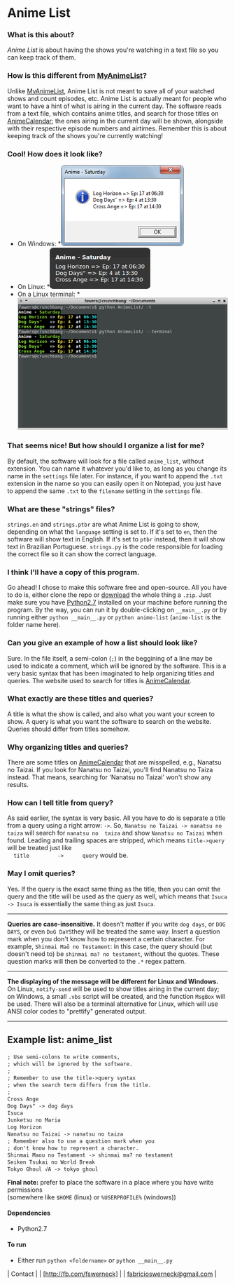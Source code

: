 Anime List
==========

### What is this about?
*Anime List* is about having the shows you're watching in a text file so you can keep track of them.

### How is this different from [MyAnimeList][AniList]?
Unlike [MyAnimeList][AniList], Anime List is not meant to save all of your watched shows and count episodes, etc. Anime List is actually meant for people who want to have a hint of what is airing in the current day. The software reads from a text file, which contains anime titles, and search for those titles on [AnimeCalendar][AniCal]; the ones airing in the current day will be shown, alongside with their respective episode numbers and airtimes. Remember this is about keeping track of the shows you're currently watching!

### Cool! How does it look like?
* On Windows:
 *![windows screenshot](screenshot_windows.png "Windows Screenshot")
* On Linux:
 *![linux screenshot](screenshot_linux.png "Linux Screenshot")
* On a Linux terminal:
 *![terminal screenshot](screenshot_terminal.png "Terminal Screenshot")


### That seems nice! But how should I organize a list for me?
By default, the software will look for a file called `anime_list`, without extension. You can name it whatever you'd like to, as long as you change its name in the `settings` file later. For instance, if you want to append the `.txt` extension in the name so you can easily open it on Notepad, you just have to append the same `.txt` to the `filename` setting in the `settings` file.

### What are these "strings" files?
`strings.en` and `strings.ptbr` are what Anime List is going to show, depending on what the `language` setting is set to. If it's set to `en`, then the software will show text in English. If it's set to `ptbr` instead, then it will show text in Brazilian Portuguese. `strings.py` is the code responsible for loading the correct file so it can show the correct language.

### I think I'll have a copy of this program.
Go ahead! I chose to make this software free and open-source. All you have to do is, either clone the repo or [download](https://github.com/Fawers/anime-list/archive/master.zip) the whole thing a `.zip`. Just make sure you have [Python2.7](https://www.python.org/) installed on your machine before running the program. By the way, you can run it by double-clicking on `__main__.py` or by running either `python __main__.py` or `python anime-list` (`anime-list` is the folder name here).

### Can you give an example of how a list should look like?
Sure. In the file itself, a semi-colon (`;`) in the beggining of a line may be used to indicate a comment, which will be ignored by the software. This is a very basic syntax that has been imaginated to help organizing titles and queries. The website used to search for titles is [AnimeCalendar][AniCal].

### What exactly are these titles and queries?
A title is what the show is called, and also what you want your screen to show. A query is what you want the software to search on the website. Queries should differ from titles somehow.

### Why organizing titles and queries?
There are some titles on [AnimeCalendar][AniCal] that are misspelled, e.g., Nanatsu no Taizai. If you look for Nanatsu no Taizai, you'll find Nanatsu no Taiza instead. That means, searching for 'Nanatsu no Taizai' won't show any results.

### How can I tell title from query?
As said earlier, the syntax is very basic. All you have to do is separate a title from a query using a right arrow: `->`. So, `Nanatsu no Taizai -> nanatsu no taiza` will search for `nanatsu no  taiza` and show `Nanatsu no Taizai` when found. Leading and trailing spaces are stripped, which means `title->query` will be treated just like  
`  title         ->      query` would be.

### May I omit queries?
Yes. If the query is the exact same thing as the title, then you can omit the query and the title will be used as the query as well, which means that `Isuca -> Isuca` is essentially the same thing as just `Isuca`.

***

**Queries are case-insensitive.** It doesn't matter if you write `dog days`, or `DOG DAYS`, or even `DoG DaYS`they will be treated the same way.
Insert a question mark when you don't know how to represent a certain character. For example, `Shinmai Maō no Testament`: in this case, the query should (but doesn't need to) be `shinmai ma? no testament`, without the quotes. These question marks will then be converted to the `.*` regex pattern.

***

**The displaying of the message will be different for Linux and Windows.** On Linux, `notify-send` will be used to show titles airing in the current day; on Windows, a small `.vbs` script will be created, and the function `MsgBox` will be used. There will also be a terminal alternative for Linux, which will use ANSI color codes to "prettify" generated output.

***

Example list: anime_list
----------------------------

    ; Use semi-colons to write comments,
    ; which will be ignored by the software.
    ;
    ; Remember to use the title->query syntax
    ; when the search term differs from the title.
    ;
    Cross Ange
    Dog Days" -> dog days
    Isuca
    Junketsu no Maria
    Log Horizon
    Nanatsu no Taizai -> nanatsu no taiza
    ; Remember also to use a question mark when you
    ; don't know how to represent a character.
    Shinmai Maou no Testament -> shinmai ma? no testament
    Seiken Tsukai no World Break
    Tokyo Ghoul √A -> tokyo ghoul

**Final note:** prefer to place the software in a place where you have write permissions  
(somewhere like `$HOME` (linux) or `%USERPROFILE%` (windows))

#### Dependencies
* Python2.7

#### To run
* Either run `python <foldername>` or `python __main__.py`

| Contact |
| [http://fb.com/fswerneck] |
| <fabricioswerneck@gmail.com> |

[AniList]: http://myanimelist.net/
[AniCal]: http://animecalendar.net/

